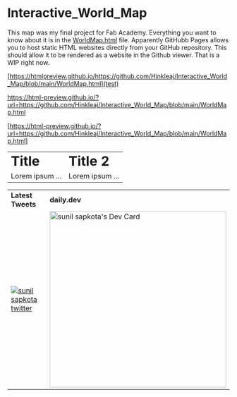 # Interactive_World_Map
This map was my final project for Fab Academy. Everything you want to know about it is in the [WorldMap.html](WorldMap.html) file. Apparently GitHubb Pages allows you to host static HTML websites directly from your GitHub repository. This should allow it to be rendered as a website in the Github viewer. That is a WIP right now.

[https://htmlpreview.github.io/https://github.com/Hinkleaj/Interactive_World_Map/blob/main/WorldMap.html](test)

https://html-preview.github.io/?url=https://github.com/Hinkleaj/Interactive_World_Map/blob/main/WorldMap.html

[https://html-preview.github.io/?url=https://github.com/Hinkleaj/Interactive_World_Map/blob/main/WorldMap.html]


<table border="0">
 <tr>
    <td><b style="font-size:30px">Title</b></td>
    <td><b style="font-size:30px">Title 2</b></td>
 </tr>
 <tr>
    <td>Lorem ipsum ...</td>
    <td>Lorem ipsum ...</td>
 </tr>
</table>


<div align="center">
    <table >
     <tr>
        <td><b>Latest Tweets</b></td>
        <td><b>daily.dev</b></td>
     </tr>
     <tr>
       <td><a href="https://twitter.com/sunilsapkota09"><img src="https://github-readme-twitter-gazf.vercel.app/api?id=sunilsapkota09" alt="sunil sapkota twitter" > </img></a></td>
        <td> <a href="https://app.daily.dev/sunil-9"><img src="https://api.daily.dev/devcards/426421ecec8c4819927d5698b72edced.png?r=5tr" width="400" alt="sunil sapkota's Dev Card"/></a></td>
     </tr>
    </table>
    </div>
